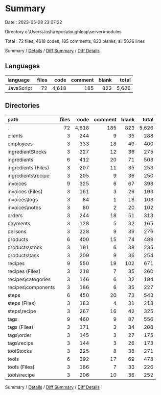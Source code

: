 # Summary

Date : 2023-05-28 23:07:22

Directory c:\\Users\\Josh\\repos\\doughleap\\server\\modules

Total : 72 files,  4618 codes, 185 comments, 823 blanks, all 5626 lines

Summary / [Details](details.md) / [Diff Summary](diff.md) / [Diff Details](diff-details.md)

## Languages
| language | files | code | comment | blank | total |
| :--- | ---: | ---: | ---: | ---: | ---: |
| JavaScript | 72 | 4,618 | 185 | 823 | 5,626 |

## Directories
| path | files | code | comment | blank | total |
| :--- | ---: | ---: | ---: | ---: | ---: |
| . | 72 | 4,618 | 185 | 823 | 5,626 |
| clients | 3 | 244 | 9 | 35 | 288 |
| employees | 3 | 333 | 18 | 49 | 400 |
| ingredientStocks | 3 | 227 | 12 | 36 | 275 |
| ingredients | 6 | 412 | 20 | 71 | 503 |
| ingredients (Files) | 3 | 207 | 11 | 35 | 253 |
| ingredients\\recipe | 3 | 205 | 9 | 36 | 250 |
| invoices | 9 | 325 | 6 | 67 | 398 |
| invoices (Files) | 3 | 161 | 3 | 29 | 193 |
| invoices\\logs | 3 | 84 | 1 | 18 | 103 |
| invoices\\notes | 3 | 80 | 2 | 20 | 102 |
| orders | 3 | 244 | 18 | 51 | 313 |
| payments | 3 | 128 | 5 | 32 | 165 |
| persons | 3 | 228 | 9 | 39 | 276 |
| products | 6 | 400 | 15 | 74 | 489 |
| products\\stock | 3 | 191 | 6 | 38 | 235 |
| products\\task | 3 | 209 | 9 | 36 | 254 |
| recipes | 9 | 550 | 19 | 102 | 671 |
| recipes (Files) | 3 | 218 | 7 | 35 | 260 |
| recipes\\categories | 3 | 146 | 6 | 32 | 184 |
| recipes\\components | 3 | 186 | 6 | 35 | 227 |
| steps | 6 | 450 | 20 | 73 | 543 |
| steps (Files) | 3 | 183 | 4 | 31 | 218 |
| steps\\recipe | 3 | 267 | 16 | 42 | 325 |
| tags | 9 | 460 | 9 | 87 | 556 |
| tags (Files) | 3 | 171 | 3 | 34 | 208 |
| tags\\order | 3 | 145 | 3 | 27 | 175 |
| tags\\recipe | 3 | 144 | 3 | 26 | 173 |
| toolStocks | 3 | 225 | 8 | 38 | 271 |
| tools | 6 | 392 | 17 | 69 | 478 |
| tools (Files) | 3 | 186 | 7 | 33 | 226 |
| tools\\recipe | 3 | 206 | 10 | 36 | 252 |

Summary / [Details](details.md) / [Diff Summary](diff.md) / [Diff Details](diff-details.md)